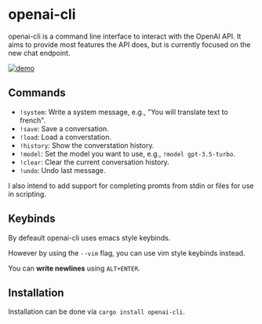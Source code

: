 # openai-cli
openai-cli is a command line interface to interact with the OpenAI API. It aims to provide most features the API does, but is currently focused on the new chat endpoint.

[![demo](https://asciinema.org/a/587475.svg)](https://asciinema.org/a/587475)
## Commands
* `!system`: Write a system message, e.g., "You will translate text to french".
* `!save`: Save a conversation.
* `!load`: Load a converstation.
* `!history`: Show the converstation history.
* `!model`: Set the model you want to use, e.g., `!model gpt-3.5-turbo`.
* `!clear`: Clear the current conversation history.
* `!undo`: Undo last message.

I also intend to add support for completing promts from stdin or files for use in scripting.

## Keybinds
By defeault openai-cli uses emacs style keybinds.

However by using the `--vim` flag, you can use vim style keybinds instead.

You can **write newlines** using `ALT+ENTER`.

## Installation
Installation can be done via `cargo install openai-cli`.
